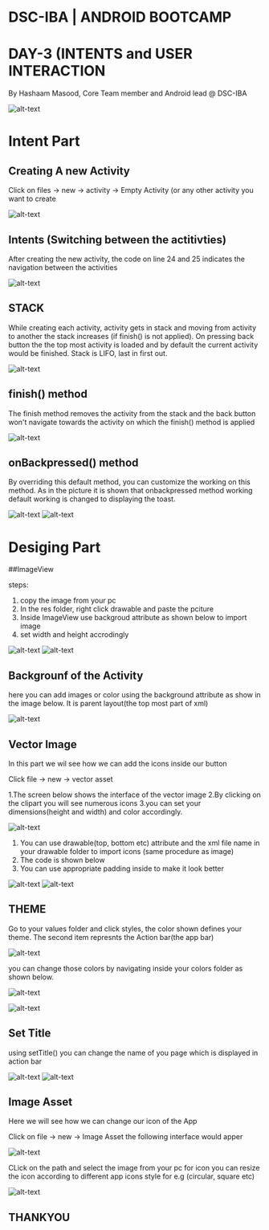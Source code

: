 # DSC-IBA | ANDROID BOOTCAMP
# DAY-3 (INTENTS and USER INTERACTION
By Hashaam Masood, Core Team member and Android lead @ DSC-IBA

![alt-text](Images/profile.png)


# Intent Part

## Creating A new Activity
Click on files -> new -> activity -> Empty Activity (or any other activity you want to create

![alt-text](Images/1.png)

## Intents (Switching between the actitivties)

After creating the new activity, the code on line 24 and 25 indicates the navigation between the activities 

![alt-text](Images/2.png)


## STACK 

While creating each activity, activity gets in stack and moving from activity to another the stack increases (if finish() is not applied). On pressing back button the the top most activity is loaded and by default the current activity would be finished. Stack is LIFO, last in first out.

![alt-text](Images/Stacks.png)



## finish() method

The finish method removes the activity from the stack and the back button won't navigate towards the activity on which the finish() method is applied

![alt-text](Images/3.PNG)

## onBackpressed() method

By overriding this default method, you can customize the working on this method. As in the picture it is shown that onbackpressed method working default working is changed to displaying the toast.

![alt-text](Images/4.PNG)
![alt-text](Images/5.PNG)

# Desiging Part

##ImageView

steps:
1. copy the image from your pc
2. In the res folder, right click drawable and paste the pciture
3. Inside ImageView use backgroud attribute as shown below to import image
4. set width and height accrodingly

![alt-text](Images/6.PNG)
![alt-text](Images/7.PNG)

## Backgrounf of the Activity

here you can add images or color using the background attribute as show in the image below. It is parent layout(the top most part of xml)

![alt-text](Images/8.PNG)


## Vector Image

In this part we wil see how we can add the icons inside our button

Click file -> new -> vector asset

1.The screen below shows the interface of the vector image 
2.By clicking on the clipart you will see numerous icons
3.you can set your dimensions(height and width) and color accordingly.

![alt-text](Images/9.PNG)

1. You can use drawable(top, bottom etc) attribute and the xml file name in your drawable folder to import icons (same procedure as image)
2. The code is shown below
3. You can use appropriate padding inside to make it look better

![alt-text](Images/10.PNG)
![alt-text](Images/11.PNG)

## THEME

Go to your values folder and click styles, the color shown defines your theme. The second item represnts the Action bar(the app bar) 

![alt-text](Images/12.PNG)

you can change those colors by navigating inside your colors folder as shown below.

![alt-text](Images/13.PNG)

![alt-text](Images/14.PNG)

## Set Title

using setTitle() you can change the name of you page which is displayed in action bar

![alt-text](Images/15.PNG)
![alt-text](Images/16.PNG)

## Image Asset

Here we will see how we can change our icon of the App

Click on file -> new -> Image Asset
the following interface would apper 


![alt-text](Images/17.PNG)

CLick on the path and select the image from your pc for icon
you can resize the icon according to different app icons style for e.g (circular, square etc)

![alt-text](Images/18.PNG)



## THANKYOU





















